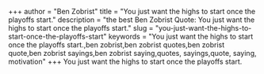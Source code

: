 +++
author = "Ben Zobrist"
title = "You just want the highs to start once the playoffs start."
description = "the best Ben Zobrist Quote: You just want the highs to start once the playoffs start."
slug = "you-just-want-the-highs-to-start-once-the-playoffs-start"
keywords = "You just want the highs to start once the playoffs start.,ben zobrist,ben zobrist quotes,ben zobrist quote,ben zobrist sayings,ben zobrist saying,quotes, sayings,quote, saying, motivation"
+++
You just want the highs to start once the playoffs start.
